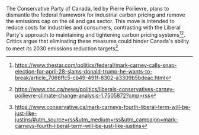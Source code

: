 The Conservative Party of Canada, led by Pierre Poilievre, plans to dismantle the federal framework for industrial carbon pricing and remove the emissions cap on the oil and gas sector. This move is intended to reduce costs for industries and consumers, contrasting with the Liberal Party's approach to maintaining and tightening carbon pricing systems[^1][^2]. Critics argue that eliminating these measures could hinder Canada's ability to meet its 2030 emissions reduction targets[^3].

[^1]: https://www.thestar.com/politics/federal/mark-carney-calls-snap-election-for-april-28-slams-donald-trump-he-wants-to-break/article_7066ffc5-cb49-491f-8302-a3309b5bdeac.html  
[^2]: https://www.cbc.ca/news/politics/liberals-conservatives-carney-poilievre-climate-change-analysis-1.7505872?cmp=rss  
[^3]: https://www.conservative.ca/mark-carneys-fourth-liberal-term-will-be-just-like-justins/#utm_source=rss&utm_medium=rss&utm_campaign=mark-carneys-fourth-liberal-term-will-be-just-like-justins
